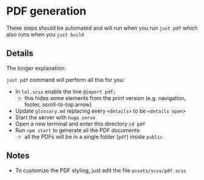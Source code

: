 # PDF generation

These steps should be automated and will run when you run `just pdf` which also runs when you `just build`

## Details

The longer explanation:

`just pdf` command will perform all this for you:

- In `lol.scss` enable the line `@import pdf;`
  - this hides some elements from the print version (e.g. navigation, footer, scroll-to-top arrow)
- Update `glossary.md` replacing every `<details>` to be `<details open>`
- Start the server with `hugo serve`
- Open a new terminal and enter this directory `cd pdf`
- Run `npm start` to generate all the PDF documents
  - all the PDFs will be in a single folder (`pdf`) inside `public`

## Notes

- To customize the PDF styling, just edit the file `assets/scss/pdf.scss`
